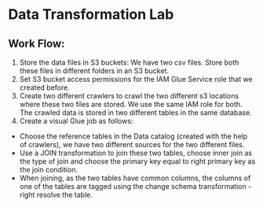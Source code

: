 # Data Transformation Lab

## Work Flow:

1. Store the data files in S3 buckets: We have two csv files. Store both these files in different folders in an S3 bucket. 
2. Set S3 bucket access permissions for the IAM Glue Service role that we created before. 
3. Create two different crawlers to crawl the two different s3 locations where these two files are stored. We use the same IAM role for both.
The crawled data is stored in two different tables in the same database. 
3. Create a visual Glue job as follows:
- Choose the reference tables in the Data catalog (created with the help of crawlers), we have two different sources for the two different files.
- Use a JOIN transformation to join these two tables, choose inner join as the type of join and choose the primary key equal to right primary key as the join condition. 
- When joining, as the two tables have common columns, the columns of one of the tables are tagged using the change schema transformation - right resolve the table.
